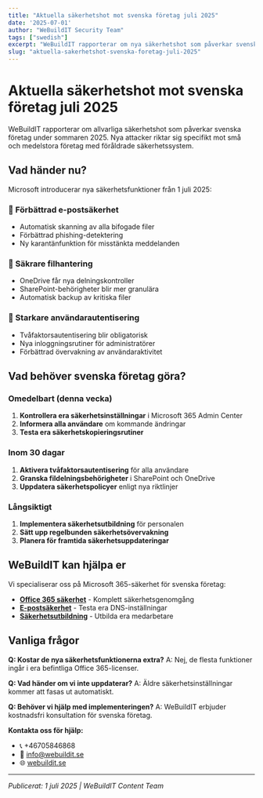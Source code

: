 ```yaml
---
title: "Aktuella säkerhetshot mot svenska företag juli 2025"
date: '2025-07-01'
author: "WeBuildIT Security Team"
tags: ["swedish"]
excerpt: "WeBuildIT rapporterar om nya säkerhetshot som påverkar svenska företag under sommaren 2025."
slug: "aktuella-sakerhetshot-svenska-foretag-juli-2025"
---
```

# Aktuella säkerhetshot mot svenska företag juli 2025

WeBuildIT rapporterar om allvarliga säkerhetshot som påverkar svenska företag under sommaren 2025. Nya attacker riktar sig specifikt mot små och medelstora företag med föråldrade säkerhetssystem.

## Vad händer nu?

Microsoft introducerar nya säkerhetsfunktioner från 1 juli 2025:

### 🔐 Förbättrad e-postsäkerhet
- Automatisk skanning av alla bifogade filer
- Förbättrad phishing-detektering
- Ny karantänfunktion för misstänkta meddelanden

### 📁 Säkrare filhantering
- OneDrive får nya delningskontroller
- SharePoint-behörigheter blir mer granulära
- Automatisk backup av kritiska filer

### 👤 Starkare användarautentisering
- Tvåfaktorsautentisering blir obligatorisk
- Nya inloggningsrutiner för administratörer
- Förbättrad övervakning av användaraktivitet

## Vad behöver svenska företag göra?

### Omedelbart (denna vecka)
1. **Kontrollera era säkerhetsinställningar** i Microsoft 365 Admin Center
2. **Informera alla användare** om kommande ändringar
3. **Testa era säkerhetskopieringsrutiner**

### Inom 30 dagar
1. **Aktivera tvåfaktorsautentisering** för alla användare
2. **Granska fildelningsbehörigheter** i SharePoint och OneDrive
3. **Uppdatera säkerhetspolicyer** enligt nya riktlinjer

### Långsiktigt
1. **Implementera säkerhetsutbildning** för personalen
2. **Sätt upp regelbunden säkerhetsövervakning**
3. **Planera för framtida säkerhetsuppdateringar**

## WeBuildIT kan hjälpa er

Vi specialiserar oss på Microsoft 365-säkerhet för svenska företag:

- **[Office 365 säkerhet](https://webuildit.se/sv/infrastructure/office365/email)** - Komplett säkerhetsgenomgång
- **[E-postsäkerhet](https://webuildit.se/sv/security/self-domain-test)** - Testa era DNS-inställningar
- **[Säkerhetsutbildning](https://webuildit.se/sv/security)** - Utbilda era medarbetare

## Vanliga frågor

**Q: Kostar de nya säkerhetsfunktionerna extra?**
A: Nej, de flesta funktioner ingår i era befintliga Office 365-licenser.

**Q: Vad händer om vi inte uppdaterar?**
A: Äldre säkerhetsinställningar kommer att fasas ut automatiskt.

**Q: Behöver vi hjälp med implementeringen?**
A: WeBuildIT erbjuder kostnadsfri konsultation för svenska företag.

**Kontakta oss för hjälp:**
- 📞 +46705846868
- 📧 info@webuildit.se
- 🌐 [webuildit.se](https://webuildit.se/sv/infrastructure/office365)

---
*Publicerat: 1 juli 2025 | WeBuildIT Content Team*